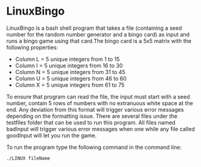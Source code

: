 # LinuxBingo
LinuxBingo is a bash shell program that takes a file (containing a seed number for the random number generator and a bingo card) as input and runs a bingo game using that card.The bingo card is a 5x5 matrix with the following properties:
* Column L = 5 unique integers from 1 to 15
* Column I = 5 unique integers from 16 to 30
* Column N = 5 unique integers from 31 to 45
* Column U = 5 unique integers from 46 to 60
* Column X = 5 unique integers from 61 to 75

To ensure that program can read the file, the input must start with a seed number, contain 5 rows of numbers with no extranuous white space at the end. Any deviation from this format will trigger various error messages depending on the formatting issue. There are several files under the testfiles folder that can be used to run this program. All files named badInput will trigger various error messages when one while any file called goodInput will let you run the game.

To run the program type the following command in the command line:

```
./LINUX fileName
```
